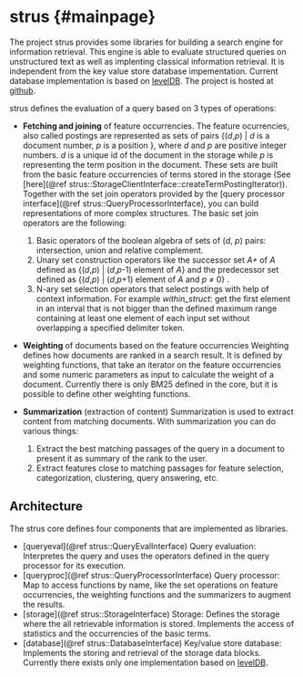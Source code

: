strus	 {#mainpage}
=====

The project strus provides some libraries for building a search engine
for information retrieval. This engine is able to evaluate structured 
queries on unstructured text as well as implenting classical information
retrieval. It is independent from the key value store database impementation.
Current database implementation is based on <a href="http://leveldb.org">levelDB</a>.
The project is hosted at <a href="https://github.com/patrickfrey/strus">github</a>.

strus defines the evaluation of a query based on 3 types of operations:
* <b>Fetching and joining</b> of feature occurrencies.
  The feature ocurrencies, also called postings are represented as sets of pairs
     {(<i>d</i>,<i>p</i>) |  <i>d</i> is a document number, <i>p</i> is a position }, where 
     <i>d</i> and  <i>p</i> are positive integer numbers.  <i>d</i> is a unique id of the document in
     the storage while <i>p</i> is representing the term position in the document.
     These sets are built from the basic feature occurrencies of terms
     stored in the storage (See [here](@ref strus::StorageClientInterface::createTermPostingIterator)).
     Together with the set join operators provided by the [query processor interface](@ref strus::QueryProcessorInterface),
     you can build representations of more complex structures.
     The basic set join operators are the following:
     1. Basic operators of the boolean algebra of sets of (<i>d</i>, <i>p</i>) pairs: intersection, union and relative complement.
     2. Unary set construction operators like the successor set <i>A+</i> of <i>A</i> defined as {(<i>d</i>,<i>p</i>) | (<i>d</i>,<i>p</i>-1) element of <i>A</i>} and the predecessor set defined as {(<i>d</i>,<i>p</i>) | (<i>d</i>,<i>p</i>+1) element of <i>A</i> and <i>p</i> &ne; 0} .
     3. N-ary set selection operators that select postings with help of context information. For example <i>within_struct</i>: get the first element in an interval that is not bigger than the defined maximum range containing at least one element of each input set without overlapping a specified delimiter token.

* <b>Weighting</b> of documents based on the feature occurrencies
  Weighting defines how documents are ranked in a search result. It is defined by weighting functions, that take an iterator on the feature occurrencies and some numeric parameters as input to calculate the weight of a document. Currently there is only BM25 defined in the core, but it is possible to define other weighting functions.

* <b>Summarization</b> (extraction of content)
  Summarization is used to extract content from matching documents. With summarization you can do various things:
     1. Extract the best matching passages of the query in a document to present it as summary of the rank to the user.
     2. Extract features close to matching passages for feature selection, categorization, clustering, query answering, etc.


Architecture
-------------

The strus core defines four components that are implemented as libraries.

* [queryeval](@ref strus::QueryEvalInterface) Query evaluation: Interpretes the query and uses the operators defined in the query processor for its execution.
* [queryproc](@ref strus::QueryProcessorInterface) Query processor: Map to access functions by name, like the set operations on feature occurrencies, the weighting functions and the summarizers to augment the results.
* [storage](@ref strus::StorageInterface) Storage: Defines the storage where the all retrievable information is stored. Implements the access of statistics and the occurrencies of the basic terms.
* [database](@ref strus::DatabaseInterface)  Key/value store database: Implements the storing and retrieval of the storage data blocks. Currently there exists only one implementation based on <a href="http://leveldb.org">levelDB</a>.




